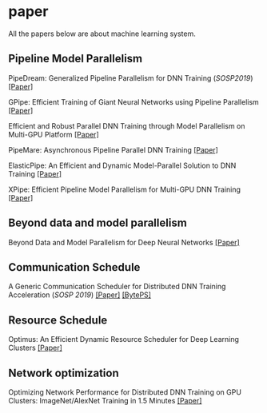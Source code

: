 # paper
All the papers below are about machine learning system.

## Pipeline Model Parallelism
PipeDream: Generalized Pipeline Parallelism for DNN Training (*SOSP2019*) [[Paper]](https://cs.stanford.edu/~matei/papers/2019/sosp_pipedream.pdf)

GPipe: Efficient Training of Giant Neural Networks using Pipeline Parallelism [[Paper]](https://arxiv.org/pdf/1811.06965.pdf)

Efficient and Robust Parallel DNN Training through Model Parallelism on Multi-GPU Platform [[Paper]](https://arxiv.org/pdf/1809.02839.pdf)

PipeMare: Asynchronous Pipeline Parallel DNN Training [[Paper]](https://arxiv.org/pdf/1910.05124.pdf)

ElasticPipe: An Efficient and Dynamic Model-Parallel Solution to DNN Training [[Paper]](https://dl.acm.org/citation.cfm?id=3331463)

XPipe: Efficient Pipeline Model Parallelism for Multi-GPU DNN Training [[Paper]](https://arxiv.org/pdf/1911.04610.pdf)


## Beyond data and model parallelism
Beyond Data and Model Parallelism for Deep Neural Networks [[Paper]](https://cs.stanford.edu/~zhihao/papers/sysml19a.pdf)

## Communication Schedule
A Generic Communication Scheduler for Distributed DNN Training Acceleration (*SOSP 2019*) [[Paper]](https://i.cs.hku.hk/~cwu/papers/yhpeng-sosp19.pdf) [[BytePS]](https://github.com/bytedance/byteps)


## Resource Schedule
Optimus: An Efficient Dynamic Resource Scheduler for Deep Learning Clusters [[Paper]](https://i.cs.hku.hk/~cwu/papers/yhpeng-eurosys18.pdf)

## Network optimization
Optimizing Network Performance for Distributed DNN Training
on GPU Clusters: ImageNet/AlexNet Training in 1.5 Minutes [[Paper]](https://arxiv.org/pdf/1902.06855.pdf)


